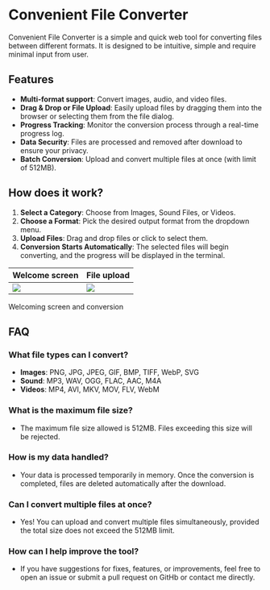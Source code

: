 # Convenient File Converter

Convenient File Converter is a simple and quick web tool for converting files between different formats.
It is designed to be intuitive, simple and require minimal input from user.

## Features

- **Multi-format support**: Convert images, audio, and video files.
- **Drag & Drop or File Upload**: Easily upload files by dragging them into the browser or selecting them from the file dialog.
- **Progress Tracking**: Monitor the conversion process through a real-time progress log.
- **Data Security**: Files are processed and removed after download to ensure your privacy.
- **Batch Conversion**: Upload and convert multiple files at once (with limit of 512MB).
  
## How does it work?

1. **Select a Category**: Choose from Images, Sound Files, or Videos.
2. **Choose a Format**: Pick the desired output format from the dropdown menu.
3. **Upload Files**: Drag and drop files or click to select them.
4. **Conversion Starts Automatically**: The selected files will begin converting, and the progress will be displayed in the terminal.

| Welcome screen | File upload |
| ------------------------------------------------- | ------------------------------------------------- |
| ![](https://nasiadka.pl/projects/CFC/default.png) | ![](https://nasiadka.pl/projects/CFC/terminal.png) |

Welcoming screen and conversion

## FAQ

### What file types can I convert?
- **Images**: PNG, JPG, JPEG, GIF, BMP, TIFF, WebP, SVG
- **Sound**: MP3, WAV, OGG, FLAC, AAC, M4A
- **Videos**: MP4, AVI, MKV, MOV, FLV, WebM

### What is the maximum file size?
- The maximum file size allowed is 512MB. Files exceeding this size will be rejected.

### How is my data handled?
- Your data is processed temporarily in memory. Once the conversion is completed, files are deleted automatically after the download.

### Can I convert multiple files at once?
- Yes! You can upload and convert multiple files simultaneously, provided the total size does not exceed the 512MB limit.

### How can I help improve the tool?
- If you have suggestions for fixes, features, or improvements, feel free to open an issue or submit a pull request on GitHb or contact me directly.
